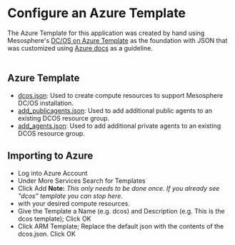 # Configure an Azure Template

The Azure Template for this application was created by hand using Mesosphere's <a href="https://downloads.dcos.io/dcos/stable/azure.html">DC/OS on Azure Template</a> as the foundation with JSON that was customized using [Azure docs](https://azure.microsoft.com/en-us/resources/templates/) as a guideline.<br><br>

## Azure Template
- [dcos.json](dcos.json): Used to create compute resources to support Mesosphere DC/OS installation.
- [add_publicagents.json](add_publicagents.json): Used to add additional public agents to an existing DCOS resource group.
- [add_agents.json](add_agents.json): Used to add additional private agents to an existing DCOS resource group.

## Importing to Azure
- Log into Azure Account
- Under More Services Search for Templates
- Click Add  **Note:** *This only needs to be done once. If you already see "dcos" template you can stop here.*
- with your desired compute resources.
- Give the Template a Name (e.g. dcos) and Description (e.g. This is the dcos template); Click OK
- Click ARM Template; Replace the default json with the contents of the dcos.json.  Click OK




